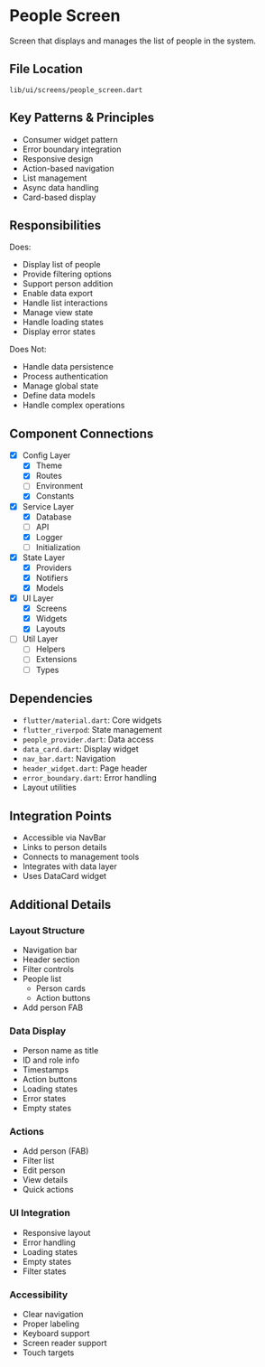 # People Screen

Screen that displays and manages the list of people in the system.

## File Location
`lib/ui/screens/people_screen.dart`

## Key Patterns & Principles
- Consumer widget pattern
- Error boundary integration
- Responsive design
- Action-based navigation
- List management
- Async data handling
- Card-based display

## Responsibilities
Does:
- Display list of people
- Provide filtering options
- Support person addition
- Enable data export
- Handle list interactions
- Manage view state
- Handle loading states
- Display error states

Does Not:
- Handle data persistence
- Process authentication
- Manage global state
- Define data models
- Handle complex operations

## Component Connections
- [x] Config Layer
  - [x] Theme
  - [x] Routes
  - [ ] Environment
  - [x] Constants
- [x] Service Layer
  - [x] Database
  - [ ] API
  - [x] Logger
  - [ ] Initialization
- [x] State Layer
  - [x] Providers
  - [x] Notifiers
  - [x] Models
- [x] UI Layer
  - [x] Screens
  - [x] Widgets
  - [x] Layouts
- [ ] Util Layer
  - [ ] Helpers
  - [ ] Extensions
  - [ ] Types

## Dependencies
- `flutter/material.dart`: Core widgets
- `flutter_riverpod`: State management
- `people_provider.dart`: Data access
- `data_card.dart`: Display widget
- `nav_bar.dart`: Navigation
- `header_widget.dart`: Page header
- `error_boundary.dart`: Error handling
- Layout utilities

## Integration Points
- Accessible via NavBar
- Links to person details
- Connects to management tools
- Integrates with data layer
- Uses DataCard widget

## Additional Details

### Layout Structure
- Navigation bar
- Header section
- Filter controls
- People list
  - Person cards
  - Action buttons
- Add person FAB

### Data Display
- Person name as title
- ID and role info
- Timestamps
- Action buttons
- Loading states
- Error states
- Empty states

### Actions
- Add person (FAB)
- Filter list
- Edit person
- View details
- Quick actions

### UI Integration
- Responsive layout
- Error handling
- Loading states
- Empty states
- Filter states

### Accessibility
- Clear navigation
- Proper labeling
- Keyboard support
- Screen reader support
- Touch targets 